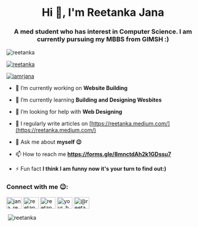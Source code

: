 <h1 align="center">Hi 👋, I'm Reetanka Jana</h1>
<h3 align="center">A med student who has interest in Computer Science. I am currently pursuing my MBBS from GIMSH :)</h3>

<p align="left"> <img src="https://komarev.com/ghpvc/?username=reetanka&label=Profile%20views&color=0e75b6&style=flat" alt="reetanka" /> </p>

<p align="left"> <a href="https://github.com/ryo-ma/github-profile-trophy"><img src="https://github-profile-trophy.vercel.app/?username=reetanka" alt="reetanka" /></a> </p>

<p align="left"> <a href="https://twitter.com/iamrjana" target="blank"><img src="https://img.shields.io/twitter/follow/iamrjana?logo=twitter&style=for-the-badge" alt="iamrjana" /></a> </p>

- 🔭 I’m currently working on **Website Building**

- 🌱 I’m currently learning **Building and Designing Wesbites**

- 🤝 I’m looking for help with **Web Designing**

- 📝 I regularly write articles on [https://reetanka.medium.com/](https://reetanka.medium.com/)

- 💬 Ask me about **myself 😉**

- 📫 How to reach me **https://forms.gle/8mnctdAh2k1GDssu7**

- ⚡ Fun fact **I think I am funny now it's your turn to find out:)**

<h3 align="left">Connect with me 😉:</h3>
<p align="left">
<a href="https://twitter.com/iamrjana" target="blank"><img align="center" src="https://raw.githubusercontent.com/rahuldkjain/github-profile-readme-generator/master/src/images/icons/Social/twitter.svg" alt="jana_reetanka" height="30" width="40" /></a>
<a href="https://linkedin.com/in/iamrjana" target="blank"><img align="center" src="https://raw.githubusercontent.com/rahuldkjain/github-profile-readme-generator/master/src/images/icons/Social/linked-in-alt.svg" alt="reetanka-jana" height="30" width="40" /></a>
<a href="https://fb.com/reetanka.babai" target="blank"><img align="center" src="https://raw.githubusercontent.com/rahuldkjain/github-profile-readme-generator/master/src/images/icons/Social/facebook.svg" alt="reetanka.babai" height="30" width="40" /></a>
<a href="https://instagram.com/your_babai_27" target="blank"><img align="center" src="https://raw.githubusercontent.com/rahuldkjain/github-profile-readme-generator/master/src/images/icons/Social/instagram.svg" alt="your_babai_27" height="30" width="40" /></a>
<a href="https://medium.com/@reetanka" target="blank"><img align="center" src="https://raw.githubusercontent.com/rahuldkjain/github-profile-readme-generator/master/src/images/icons/Social/medium.svg" alt="@reetanka" height="30" width="40" /></a>
</p>

<p>&nbsp;<img align="center" src="https://github-readme-stats.vercel.app/api?username=reetanka&show_icons=true&locale=en" alt="reetanka" /></p>


<!---
reetanka/reetanka is a ✨ special ✨ repository because its `README.md` (this file) appears on your GitHub profile.
You can click the Preview link to take a look at your changes.
--->
